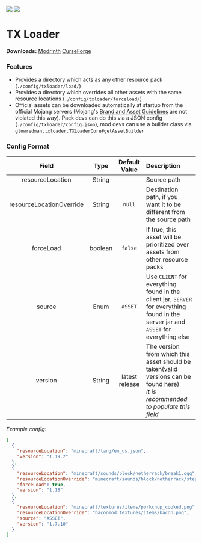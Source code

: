 [![](http://cf.way2muchnoise.eu/706505.svg)](https://www.curseforge.com/minecraft/mc-mods/tx-loader) [![](http://cf.way2muchnoise.eu/versions/706505.svg)](https://www.curseforge.com/minecraft/mc-mods/tx-loader)

TX Loader
=================

**Downloads:** [Modrinth](https://modrinth.com/mod/tx-loader) [CurseForge](https://www.curseforge.com/minecraft/mc-mods/tx-loader)

### Features
- Provides a directory which acts as any other resource pack (`./config/txloader/load/`)
- Provides a directory which overrides all other assets with the same resource locations (`./config/txloader/forceload/`)
- Official assets can be downloaded automatically at startup from the official Mojang servers (Mojang's [Brand and Asset Guidelines](https://www.minecraft.net/en-us/terms#terms-brand_guidelines) are not violated this way). Pack devs can do this via a JSON config (`./config/txloader/config.json`), mod devs can use a builder class via `glowredman.txloader.TXLoaderCore#getAssetBuilder`

### Config Format

|Field|Type|Default Value|Description|
|:---:|:---:|:---:|:---|
|resourceLocation|String||Source path|
|resourceLocationOverride|String|`null`|Destination path, if you want it to be different from the source path|
|forceLoad|boolean|`false`|If true, this asset will be prioritized over assets from other resource packs|
|source|Enum|`ASSET`|Use `CLIENT` for everything found in the client jar, `SERVER` for everything found in the server jar and `ASSET` for everything else|
|version|String|latest release|The version from which this asset should be taken(valid versions can be found [here](https://launchermeta.mojang.com/mc/game/version_manifest.json))<br>*It is recommended to populate this field*|

*Example config:*
```json
[
  {
    "resourceLocation": "minecraft/lang/en_us.json",
    "version": "1.19.2"
  },
  {
    "resourceLocation": "minecraft/sounds/block/netherrack/break1.ogg",
    "resourceLocationOverride": "minecraft/sounds/block/netherrack/step1.ogg",
    "forceLoad": true,
    "version": "1.18"
  },
  {
    "resourceLocation": "minecraft/textures/items/porkchop_cooked.png",
    "resourceLocationOverride": "baconmod:textures/items/bacon.png",
    "source": "ASSET",
    "version": "1.7.10"
  }
]
```
